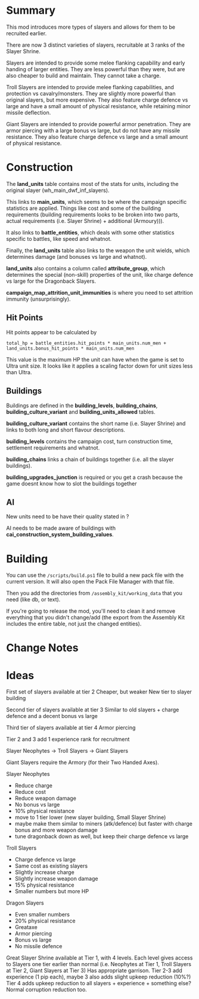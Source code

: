 # Summary
This mod introduces more types of slayers and allows for them to be recruited earlier.

There are now 3 distinct varieties of slayers, recruitable at 3 ranks of the Slayer Shrine.

Slayers are intended to provide some melee flanking capability and early handing of larger entities. They are less powerful than they were, but are also cheaper to build and maintain. They cannot take a charge.

Troll Slayers are intended to provide melee flanking capabilities, and protection vs cavalry/monsters. They are slightly more powerful than original slayers, but more expensive. They also feature charge defence vs large and have a small amount of physical resistance, while retaining minor missile deflection.

Giant Slayers are intended to provide powerful armor penetration. They are armor piercing with a large bonus vs large, but do not have any missile resistance. They also feature charge defence vs large and a small amount of physical resistance.

# Construction
The **land_units** table contains most of the stats for units, including the original slayer (wh_main_dwf_inf_slayers).

This links to **main_units**, which seems to be where the campaign specific statistics are applied. Things like cost and some of the building requirements (building requirements looks to be broken into two parts, actual requirements (i.e. Slayer Shrine) + additional (Armoury))).

It also links to **battle_entities**, which deals with some other statistics specific to battles, like speed and whatnot.

Finally, the **land_units** table also links to the weapon the unit wields, which determines damage (and bonuses vs large and whatnot).

**land_units** also contains a column called **attribute_group**, which determines the special (non-skill) properties of the unit, like charge defence vs large for the Dragonback Slayers.

**campaign_map_attrition_unit_immunities** is where you need to set attrition immunity (unsurprisingly).

## Hit Points
Hit points appear to be calculated by 

```
total_hp = battle_entities.hit_points * main_units.num_men + land_units.bonus_hit_points * main_units.num_men
```

This value is the maximum HP the unit can have when the game is set to Ultra unit size. It looks like it applies a scaling factor down for unit sizes less than Ultra.

## Buildings
Buildings are defined in the **building_levels**, **building_chains**, **building_culture_variant** and **building_units_allowed** tables.

**building_culture_variant** contains the short name (i.e. Slayer Shrine) and links to both long and short flavour descriptions.

**building_levels** contains the campaign cost, turn construction time, settlement requirements and whatnot.

**building_chains** links a chain of buildings together (i.e. all the slayer buildings).

**building_upgrades_junction** is required or you get a crash because the game doesnt know how to slot the buildings together

## AI
New units need to be have their quality stated in ?

AI needs to be made aware of buildings with **cai_construction_system_building_values**.

# Building
You can use the `/scripts/build.ps1` file to build a new pack file with the current version. It will also open the Pack File Manager with that file.

Then you add the directories from `/assembly_kit/working_data` that you need (like db, or text).

If you're going to release the mod, you'll need to clean it and remove everything that you didn't change/add (the export from the Assembly Kit includes the entire table, not just the changed entities).

# Change Notes

# Ideas
First set of slayers available at tier 2
Cheaper, but weaker
New tier to slayer building

Second tier of slayers available at tier 3
Similar to old slayers + charge defence and a decent bonus vs large

Third tier of slayers available at tier 4
Armor piercing

Tier 2 and 3 add 1 experience rank for recruitment

Slayer Neophytes -> Troll Slayers -> Giant Slayers

Giant Slayers require the Armory (for their Two Handed Axes).

Slayer Neophytes
* Reduce charge
* Reduce cost
* Reduce weapon damage
* No bonus vs large
* 10% physical resistance
* move to 1 tier lower (new slayer building, Small Slayer Shrine)
* maybe make them similar to miners (atk/defence) but faster with charge bonus and more weapon damage
* tune dragonback down as well, but keep their charge defence vs large

Troll Slayers
* Charge defence vs large
* Same cost as existing slayers
* Slightly increase charge
* Slightly increase weapon damage
* 15% physical resistance
* Smaller numbers but more HP

Dragon Slayers
* Even smaller numbers
* 20% physical resistance
* Greataxe
* Armor piercing
* Bonus vs large
* No missile defence

Great Slayer Shrine available at Tier 1, with 4 levels. Each level gives access to Slayers one tier earlier than normal (i.e. Neophytes at Tier 1, Troll Slayers at Tier 2, Giant Slayers at Tier 3)
Has appropriate garrison.
Tier 2-3 add experience (1 pip each), maybe 3 also adds slight upkeep reduction (10%?)
Tier 4 adds upkeep reduction to all slayers + experience + something else?
Normal corruption reduction too.